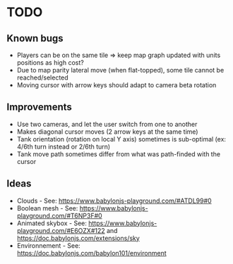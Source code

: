 # TODO

## Known bugs

* Players can be on the same tile => keep map graph updated with units positions as high cost?
* Due to map parity lateral move (when flat-topped), some tile cannot be reached/selected
* Moving cursor with arrow keys should adapt to camera beta rotation

## Improvements

* Use two cameras, and let the user switch from one to another
* Makes diagonal cursor moves (2 arrow keys at the same time)
* Tank orientation (rotation on local Y axis) sometimes is sub-optimal (ex: 4/6th turn instead or 2/6th turn)
* Tank move path sometimes differ from what was path-finded with the cursor

## Ideas

* Clouds - See: https://www.babylonjs-playground.com/#ATDL99#0
* Boolean mesh - See: https://www.babylonjs-playground.com/#T6NP3F#0
* Animated skybox - See: https://www.babylonjs-playground.com/#E6OZX#122 and https://doc.babylonjs.com/extensions/sky
* Environnement - See: https://doc.babylonjs.com/babylon101/environment

